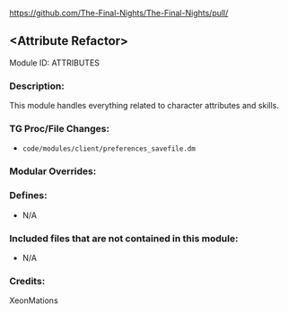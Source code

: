 https://github.com/The-Final-Nights/The-Final-Nights/pull/

## \<Attribute Refactor>

Module ID: ATTRIBUTES

### Description:

This module handles everything related to character attributes and skills.

### TG Proc/File Changes:

- `code/modules/client/preferences_savefile.dm`

### Modular Overrides:


### Defines:

- N/A

### Included files that are not contained in this module:

- N/A

### Credits:

XeonMations
